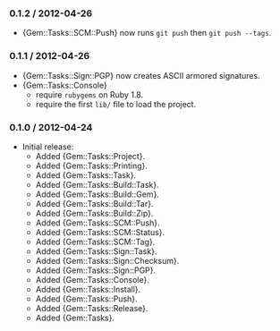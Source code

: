 ### 0.1.2 / 2012-04-26

* {Gem::Tasks::SCM::Push} now runs `git push` then `git push --tags`.

### 0.1.1 / 2012-04-26

* {Gem::Tasks::Sign::PGP} now creates ASCII armored signatures.
* {Gem::Tasks::Console}
  * require `rubygems` on Ruby 1.8.
  * require the first `lib/` file to load the project.

### 0.1.0 / 2012-04-24

* Initial release:
  * Added {Gem::Tasks::Project}.
  * Added {Gem::Tasks::Printing}.
  * Added {Gem::Tasks::Task}.
  * Added {Gem::Tasks::Build::Task}.
  * Added {Gem::Tasks::Build::Gem}.
  * Added {Gem::Tasks::Build::Tar}.
  * Added {Gem::Tasks::Build::Zip}.
  * Added {Gem::Tasks::SCM::Push}.
  * Added {Gem::Tasks::SCM::Status}.
  * Added {Gem::Tasks::SCM::Tag}.
  * Added {Gem::Tasks::Sign::Task}.
  * Added {Gem::Tasks::Sign::Checksum}.
  * Added {Gem::Tasks::Sign::PGP}.
  * Added {Gem::Tasks::Console}.
  * Added {Gem::Tasks::Install}.
  * Added {Gem::Tasks::Push}.
  * Added {Gem::Tasks::Release}.
  * Added {Gem::Tasks}.
